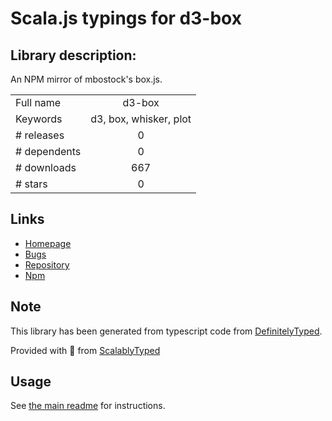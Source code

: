 
# Scala.js typings for d3-box


## Library description:
An NPM mirror of mbostock's box.js.

|                    |                 |
| ------------------ | :-------------: |
| Full name          | d3-box |
| Keywords           | d3, box, whisker, plot |
| # releases         | 0 |
| # dependents       | 0 |
| # downloads        | 667 |
| # stars            | 0 |

## Links
- [Homepage](https://github.com/JacksonGariety/d3-box#readme)
- [Bugs](https://github.com/JacksonGariety/d3-box/issues)
- [Repository](https://github.com/JacksonGariety/d3-box)
- [Npm](https://www.npmjs.com/package/d3-box)
    


## Note
This library has been generated from typescript code from [DefinitelyTyped](https://definitelytyped.org).

Provided with :purple_heart: from [ScalablyTyped](https://github.com/oyvindberg/ScalablyTyped)

## Usage
See [the main readme](../../readme.md) for instructions.


